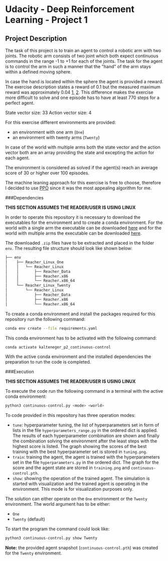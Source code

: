 # Udacity - Deep Reinforcement Learning - Project 1

## Project Description

The task of this project is to train an agent to control a robotic arm with two joints.
The robotic arm consists of two joint which both expect continuous commands in the range -1 to +1 for each of the joints.
The task for the agent is to control the arm in such a manner that the "hand" of the arm stays within a defined moving sphere.

In case the hand is located within the sphere the agent is provided a reward.
The exercise description states a reward of 0.1 but the measured maximum reward was approximately 0.04 [1](PROBLEM_SOURCE_1), [2](PROBLEM_SOURCE_2).
This difference makes the exercise more difficult to solve and one episode has to have at least 770 steps for a perfect agent.

State vector size: 33
Action vector size: 4

For this exercise different environments are provided:
- an environment with one arm (`One`)
- an environment with twenty arms (`Twenty`)

In case of the world with multiple arms both the state vector and the action vector both are an array providing the state and excepting the action for each agent.

The environment is considered as solved if the agent(s) reach an average score of 30 or higher over 100 episodes.

The machine leaning approach for this exercise is free to choose, therefore I decided to use [PPO](PPO) since it was the most appealing algorithm for me.

[PPO]: https://openai.com/blog/openai-baselines-ppo/
[PROBLEM_SOURCE_1]: https://knowledge.udacity.com/questions/32300
[PROBLEM_SOURCE_2]: https://knowledge.udacity.com/questions/558456

###Dependencies

**THIS SECTION ASSUMES THE READER/USER IS USING LINUX**

In order to operate this repository it is necessary to download the executables for the environment and to create a conda environment.
For the world with a single arm the executable can be downloaded [here](One) and for the world with multiple arms the executable can be downloaded [here](Twenty).

[One]: https://s3-us-west-1.amazonaws.com/udacity-drlnd/P2/Reacher/one_agent/Reacher_Linux.zip
[Twenty]: https://s3-us-west-1.amazonaws.com/udacity-drlnd/P2/Reacher/Reacher_Linux.zip

The downloaded `.zip` files have to be extracted and placed in the folder `env`.
The resulting file structure should look like shown below:
```bash
├── env
│    ├── Reacher_Linux_One
│    │   └── Reacher_Linux
│    │       ├── Reacher_Data
│    │       ├── Reacher.x86
│    │       └── Reacher.x86_64
│    └── Reacher_Linux_Twenty
│        └── Reacher_Linux
│            ├── Reacher_Data
│            ├── Reacher.x86
│            └── Reacher.x86_64
```

To create a conda environment and install the packages required for this repository run the following command:
```bash
conda env create --file requirements.yaml
```

This conda environment has to be activated with the following command:
```bash
conda activate kalteneger_p2_continuous-control
```

With the active conda environment and the installed dependencies the preparation to run the code is completed.

###Execution

**THIS SECTION ASSUMES THE READER/USER IS USING LINUX**

To execute the code run the following command in a terminal with the active conda environment:
```bash
python3 continuous-control.py <mode> <world>
```

To code provided in this repository has three operation modes:
- `tune`: hyperparameter tuning, the list of hyperparameters set in form of lists in the file `hyperparameters_range.py` in the ordered dict is applied.
  The results of each hyperparameter combination are shown and finally the combination solving the environment after the least steps with the highest score is listed.
  The graph showing the scores of the best training with the best hyperparameter set is stored in `tuning.png`.
- `train`: training the agent, the agent is trained with the hyperparameters set in the file `hyperparameters.py` in the ordered dict.
  The graph for the score and the agent state are stored in `training.png` and `continuous-control.pth`.
- `show`: showing the operation of the trained agent.
  The simulation is started with visualization and the trained agent is operating in the environment.
  This mode is for visualization purposes only.

The solution can either operate on the `One` environment or the `Twenty` environment.
The world argument has to be either:
- `One`
- `Twenty` (default)

To start the program the command could look like:
```bash
python3 continuous-control.py show Twenty
```

**Note:** the provided agent snapshot (`continuous-control.pth`) was created for the `Twenty` environment.